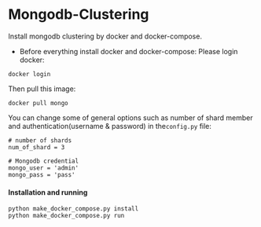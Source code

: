 # Mongodb-Clustering
Install mongodb clustering by docker and docker-compose.

* Before everything install docker and docker-compose:
Please login docker:
```
docker login
```
Then pull this image:
```
docker pull mongo
```

You can change some of general options such as number of shard member and authentication(username & password) in the`config.py` file:
```
# number of shards
num_of_shard = 3

# Mongodb credential
mongo_user = 'admin'
mongo_pass = 'pass'
```

#### Installation and running
```
python make_docker_compose.py install
python make_docker_compose.py run
```

